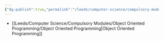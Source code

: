 ```yaml
---
{"dg-publish":true,"permalink":"/leeds/computer-science/compulsory-modules/object-oriented-programming/object-oriented-programming/"}
---
```



- [[Leeds/Computer Science/Compulsory Modules/Object Oriented Programming/Object Oriented Programming\|Object Oriented Programming]]

